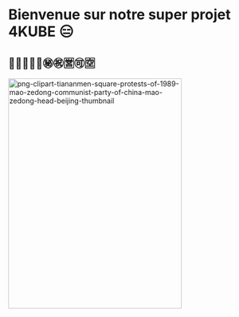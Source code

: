# Bienvenue sur notre super projet 4KUBE 😑

## 🐉🈴🈴🈵🈸㊙️㊗️🈺🉑🈳

<img width="348" height="461" alt="png-clipart-tiananmen-square-protests-of-1989-mao-zedong-communist-party-of-china-mao-zedong-head-beijing-thumbnail" src="https://github.com/user-attachments/assets/cb1e361b-798e-4867-b383-9370e4744a9a" />
